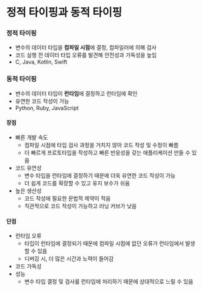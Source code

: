 # 정적 타이핑과 동적 타이핑

### 정적 타이핑
- 변수의 데이터 타입을 **컴파일 시점**에 결정, 컴파일러에 의해 검사
- 코드 실행 전 데이터 타입 오류를 발견해 안전성과 가독성을 높임
- C, Java, Kotlin, Swift

### 동적 타이핑
- 변수의 데이터 타입이 **런타임**에 결정하고 런타임에 확인
- 유연한 코드 작성이 가능
- Python, Ruby, JavaScript

#### 장점
- 빠른 개발 속도
  - 컴파일 시점에 타입 검사 과정을 거치지 않아 코드 작성 및 수정이 빠름
  - 더 빠르게 프로토타입을 작성하고 빠른 반응성을 갖는 애플리케이션 만들 수 있음
- 코드 유연성
  - 변수 타입을 런타임에 결정하기 때문에 더욱 유연한 코드 작성이 가능
  - 더 쉽게 코드를 확장할 수 있고 유지 보수가 쉬움
- 높은 생산성
  - 코드 작성에 필요한 문법적 제약이 적음
  - 직관적으로 코드 작성이 가능하고 러닝 커브가 낮음
#### 단점
- 런타임 오류
  - 타입이 런타임에 결정되기 때문에 컴파일 시점에 없던 오류가 런타임에서 발생할 수 있음
  - 디버깅 시, 더 많은 시간과 노력이 들어감
- 코드 가독성 
- 성능
  - 변수 타입 결정 및 검사를 런타임에 처리하기 때문에 상대적으로 느릴 수 있음
